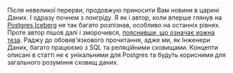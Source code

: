 Після невеликої перерви, продовжую приносити Вам новини в царині Даних. І одразу почнем з лонгріду. Я як і автор, коли вперше глянув на [Postgres Iceberg](https://www.avestura.dev/_next/image?url=%2Fstatic%2Fimages%2Fposts%2Fpostgres-meme%2Fpostgres-meme.jpg&w=1920&q=75) не так багато розпізнав, особливо на останніх рівнях. Проте автор пішов далі і зморочився, [пояснивши, що означає кожна теза](https://www.avestura.dev/blog/explaining-the-postgres-meme). Раджу до обовяв'язкового прочитання, адже ми, як Інженери Даних, багато працюємо з SQL та реляційними сховищами. Концепти описані в статті не є унікальними для Postgres та будуть корисними для загального розуміння сховищ даних.